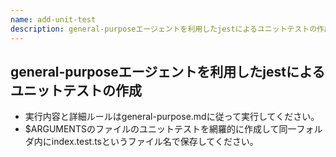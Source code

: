 ```yaml
---
name: add-unit-test
description: general-purposeエージェントを利用したjestによるユニットテストの作成
---
```


## general-purposeエージェントを利用したjestによるユニットテストの作成

- 実行内容と詳細ルールはgeneral-purpose.mdに従って実行してください。
- $ARGUMENTSのファイルのユニットテストを網羅的に作成して同一フォルダ内にindex.test.tsというファイル名で保存してください。

